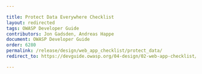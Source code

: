 ```yaml
---

title: Protect Data Everywhere Checklist
layout: redirected
tags: OWASP Developer Guide
contributors: Jon Gadsden, Andreas Happe
document: OWASP Developer Guide
order: 6280
permalink: /release/design/web_app_checklist/protect_data/
redirect_to: https://devguide.owasp.org/04-design/02-web-app-checklist/08-protect-data/

---
```

